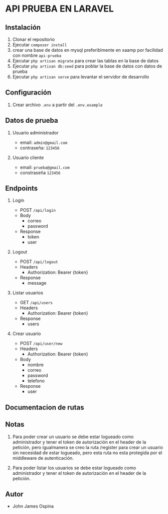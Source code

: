# API PRUEBA EN LARAVEL

## Instalación

1. Clonar el repositorio
2. Ejecutar `composer install`
3. crear una base de datos en mysql preferiblmente en xaamp por facilidad con nombre `api-prueba`
4. Ejecutar `php artisan migrate` para crear las tablas en la base de datos
5. Ejecutar `php artisan db:seed` para poblar la base de datos con datos de prueba
6. Ejecutar `php artisan serve` para levantar el servidor de desarrollo


## Configuración

1. Crear archivo `.env` a partir del `.env.example`

## Datos de prueba

1. Usuario administrador
    - email: `admin@gmail.com`
    - contraseña: `123456`

2. Usuario cliente
    - email: `prueba@gmail.com`
    - constraseña `123456`

## Endpoints

1. Login
    - POST `/api/login`
    - Body
        - correo
        - password
    - Response
        - token
        - user

2. Logout
    - POST `/api/logout`
    - Headers
        - Authorization: Bearer {token}
    - Response
        - message

3. Listar usuarios
    - GET `/api/users`
    - Headers
        - Authorization: Bearer {token}
    - Response
        - users

4. Crear usuario
    - POST `/api/user/new`
    - Headers
        - Authorization: Bearer {token}
    - Body
        - nombre
        - correo
        - password
        - telefono
    - Response
        - user

## Documentacion de rutas



## Notas

1. Para poder crear un usuario se debe estar logueado como administrador y tener el token de autorización en el header de la petición, pero igualmanera se creo la ruta /register para crear un usuario sin necesidad de estar logueado, pero esta ruta no esta protegida por el middleware de autenticación.

2. Para poder listar los usuarios se debe estar logueado como administrador y tener el token de autorización en el header de la petición.




## Autor

- John James Ospina



